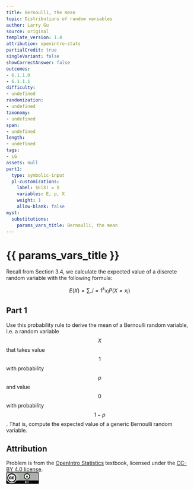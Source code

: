 ```yaml
---
title: Bernoulli, the mean
topic: Distributions of random variables
author: Larry Gu
source: original
template_version: 1.4
attribution: openintro-stats
partialCredit: true
singleVariant: false
showCorrectAnswer: false
outcomes:
- 6.1.1.0
- 6.1.1.1
difficulty:
- undefined
randomization:
- undefined
taxonomy:
- undefined
span:
- undefined
length:
- undefined
tags:
- LG
assets: null
part1:
  type: symbolic-input
  pl-customizations:
    label: $E(X) = $
    variables: E, p, X
    weight: 1
    allow-blank: false
myst:
  substitutions:
    params_vars_title: Bernoulli, the mean
---
```

# {{ params_vars_title }}
Recall from Section 3.4, we calculate the expected value of a discrete random variable with the following formula:

$$ E(X) =  \sum\_{i=1}^k x_i P(X=x_i)$$

## Part 1

Use this probability rule to derive the mean of a Bernoulli random variable, i.e. a random variable $$X$$ that takes value $$1$$ with probability $$p$$ and value $$0$$ with probability $$1 - p$$. That is, compute the expected value of a generic Bernoulli random variable.

## Attribution

Problem is from the [OpenIntro Statistics](https://openintro.org/book/os/) textbook, licensed under the [CC-BY 4.0 license](https://creativecommons.org/licenses/by/4.0/).<br>![Image representing the Creative Commons 4.0 BY license.](https://raw.githubusercontent.com/firasm/bits/master/by.png)